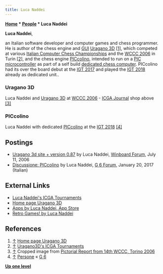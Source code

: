 ```yaml
---
title: Luca Naddei
---
```

**[Home](Home "Home") \* [People](People "People") \* Luca Naddei**


**Luca Naddei**,  

an Italian software developer and computer games and chess programmer. He is author of the chess engine and [GUI](GUI "GUI") [Uragano 3D](Uragano "Uragano") <a id="cite-note-1" href="#cite-ref-1">[1]</a>, which competed at various [Italian Computer Chess Championships](Italian_Computer_Chess_Championship "Italian Computer Chess Championship") and the [WCCC 2006](WCCC_2006 "WCCC 2006") in Turin <a id="cite-note-2" href="#cite-ref-2">[2]</a>, 
and the chess engine [PICcolino](PICcolino "PICcolino"), intended to run on a [PIC microcontroller](PIC_Microcontroller "PIC Microcontroller") as part of a self build [dedicated chess computer](Dedicated_Chess_Computers "Dedicated Chess Computers"). 
PICcolino had its over the board debut at the [IGT 2017](IGT_2017 "IGT 2017") and played the [IGT 2018](IGT_2018 "IGT 2018") already as dedicated unit..



### Uragano 3D


 [](File:LucaNaddei.jpg) 
Luca Naddei and [Uragano 3D](Uragano "Uragano") at [WCCC 2006](WCCC_2006 "WCCC 2006") - [ICGA Journal](ICGA_Journal "ICGA Journal") shop above <a id="cite-note-3" href="#cite-ref-3">[3]</a>



### PICcolino


 [](https://www.g-sei.org/persone/#!gallery-sc1_18-555) 
Luca Naddei with dedicated [PICcolino](PICcolino "PICcolino") at the [IGT 2018](IGT_2018 "IGT 2018") <a id="cite-note-4" href="#cite-ref-4">[4]</a>



## Postings


* [Uragano 3d site + version 0.87](http://www.open-aurec.com/wbforum/viewtopic.php?f=2&t=5188) by Luca Naddei, [Winboard Forum](Computer_Chess_Forums "Computer Chess Forums"), July 11, 2006
* [Discussione: PICcolino](https://www.g-sei.org/forums/topic/piccolino/) by Luca Naddei, [G 6 Forum](G_6 "G 6"), January 20, 2017 (Italian)


## External Links


* [Luca Naddei's ICGA Tournaments](https://www.game-ai-forum.org/icga-tournaments/person.php?id=116)
* [Home page Uragano 3D](http://www.naddei.it/uragano_3d/)
* [Apps by Luca Naddei, App Store](https://apps.apple.com/de/developer/luca-naddei/id366514876)
* [Retro Games! by Luca Naddei](https://appadvice.com/app/retro-games/882753992)


## References


1. <a id="cite-ref-1" href="#cite-note-1">↑</a> [Home page Uragano 3D](http://www.naddei.it/uragano_3d/)
2. <a id="cite-ref-2" href="#cite-note-2">↑</a> [Uragano3D's ICGA Tournaments](https://www.game-ai-forum.org/icga-tournaments/program.php?id=84)
 3. <a id="cite-ref-3" href="#cite-note-3">↑</a> Cropped image from [Pictorial Report from 14th WCCC, Torino 2006](http://vigo.altervista.org/WCCC_06.htm) 
4. <a id="cite-ref-4" href="#cite-note-4">↑</a> [Persone](https://www.g-sei.org/persone/#squelch-taas-tab-content-0-4) « [G 6](G_6 "G 6")

**[Up one level](People "People")**







 
